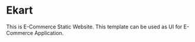 # Ekart
This is E-Commerce Static Website. This template can be used as UI for E-Commerce Application.
